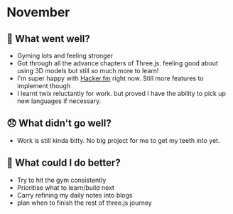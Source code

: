 # November

## 💪 What went well?

- Gyming lots and feeling stronger
- Got through all the advance chapters of Three.js. feeling good about using 3D models but still so much more to learn!
- I'm super happy with [Hacker.fm](http://Hacker.fm) right now. Still more features to implement though
- I learnt twix reluctantly for work. but proved I have the ability to pick up new languages if necessary.

## 😞 What didn't go well?

- Work is still kinda bitty. No big project for me to get my teeth into yet.

## 🚀 What could I do better?

- Try to hit the gym consistently
- Prioritise what to learn/build next
- Carry refining my daily notes into blogs
- plan when to finish the rest of three.js journey